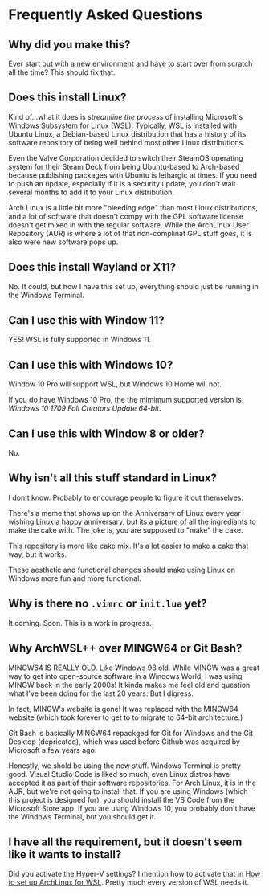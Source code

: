 # Frequently Asked Questions

## Why did you make this?

Ever start out with a new environment and have to start over from scratch all the time? This should fix that.

## Does this install Linux?

Kind of...what it does is *streamline the process* of installing Microsoft's Windows Subsystem for Linux (WSL).  Typically, WSL is installed with Ubuntu Linux, a Debian-based Linux distribution that has a history of its software repository of being well behind most other Linux distributions.

Even the Valve Corporation decided to switch their SteamOS operating system for their Steam Deck from being Ubuntu-based to Arch-based because publishing packages with Ubuntu is lethargic at times.  If you need to push an update, especially if it is a security update, you don't wait several months to add it to your Linux distribution.

Arch Linux is a little bit more "bleeding edge" than most Linux distributions, and a lot of software that doesn't compy with the GPL software license doesn't get mixed in with the regular software. While the ArchLinux User Repository (AUR) is where a lot of that non-complinat GPL stuff goes, it is also were new software pops up.

## Does this install Wayland or X11?

No.  It could, but how I have this set up, everything should just be running in the Windows Terminal.

## Can I use this with Window 11?

YES! WSL is fully supported in Windows 11.

## Can I use this with Windows 10?

Window 10 Pro will support WSL, but Windows 10 Home will not.

If you do have Windows 10 Pro, the the mimimum supported version is *Windows 10 1709 Fall Creators Update 64-bit*.

## Can I use this with Window 8 or older?

No.

## Why isn't all this stuff standard in Linux?

I don't know. Probably to encourage people to figure it out themselves.

There's a meme that shows up on the Anniversary of Linux every year wishing Linux a happy anniversary, but its a picture of all the ingrediants to make the cake with.  The joke is, you are supposed to "make" the cake.

This repository is more like cake mix.  It's a lot easier to make a cake that way, but it works.

These aesthetic and functional changes should make using Linux on Windows more fun and more functional.

## Why is there no `.vimrc` or `init.lua` yet?

It coming. Soon.  This is a work in progress.

## Why ArchWSL++ over MINGW64 or Git Bash?

MINGW64 IS REALLY OLD. Like Windows 98 old.  While MINGW was a great way to get into open-source software in a Windows World, I was using MINGW back in the early 2000s!  It kinda makes me feel old and question what I've been doing for the last 20 years.  But I digress.

In fact, MINGW's website is gone! It was replaced with the MINGW64 website (which took forever to get to to migrate to 64-bit architecture.)

Git Bash is basically MINGW64 repackged for Git for Windows and the Git Desktop (depricated), which was used before Github was acquired by Microsoft a few years ago.

Honestly, we shold be using the new stuff.  Windows Terminal is pretty good.  Visual Studio Code is liked so much, even Linux distros have accepted it as part of their software repositories. For Arch Linux, it is in the AUR, but we're not going to install that. If you are using Windows (which this project is designed for), you should install the VS Code from the Microsoft Store app.  If you are using Windows 10, you probably don't have the Windows Terminal, but you should get it.

## I have all the requirement, but it doesn't seem like it wants to install?

Did you activate the Hyper-V settings?  I mention how to activate that in [How to set up ArchLinux for WSL](Part1/01-SetupArchWSL.md).  Pretty much every version of WSL needs it.


